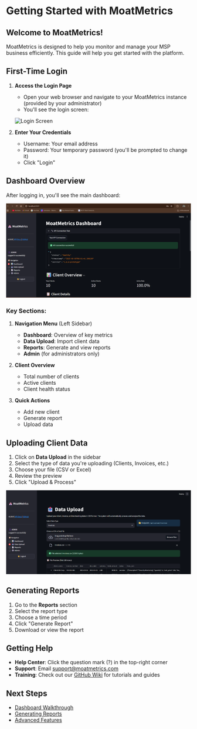 # Getting Started with MoatMetrics

## Welcome to MoatMetrics!

MoatMetrics is designed to help you monitor and manage your MSP business efficiently. This guide will help you get started with the platform.

## First-Time Login

1. **Access the Login Page**
   - Open your web browser and navigate to your MoatMetrics instance (provided by your administrator)
   - You'll see the login screen:
   
   ![Login Screen](image/assets/Login%20panel.png)

2. **Enter Your Credentials**
   - Username: Your email address
   - Password: Your temporary password (you'll be prompted to change it)
   - Click "Login"

## Dashboard Overview

After logging in, you'll see the main dashboard:

![Main Dashboard](../image/assets/Main%20UI%20Dashboard.png)

### Key Sections:

1. **Navigation Menu** (Left Sidebar)
   - **Dashboard**: Overview of key metrics
   - **Data Upload**: Import client data
   - **Reports**: Generate and view reports
   - **Admin** (for administrators only)

2. **Client Overview**
   - Total number of clients
   - Active clients
   - Client health status

3. **Quick Actions**
   - Add new client
   - Generate report
   - Upload data

## Uploading Client Data

1. Click on **Data Upload** in the sidebar
2. Select the type of data you're uploading (Clients, Invoices, etc.)
3. Choose your file (CSV or Excel)
4. Review the preview
5. Click "Upload & Process"

![Data Upload](../image/assets/Data%20Upload%20UI.png)

## Generating Reports

1. Go to the **Reports** section
2. Select the report type
3. Choose a time period
4. Click "Generate Report"
5. Download or view the report

## Getting Help

- **Help Center**: Click the question mark (?) in the top-right corner
- **Support**: Email support@moatmetrics.com
- **Training**: Check out our [GitHub Wiki](https://github.com/VIKAS9793/moatmetrics/wiki) for tutorials and guides

## Next Steps

- [Dashboard Walkthrough](DASHBOARD_GUIDE.md)
- [Generating Reports](REPORTS_GUIDE.md)
- [Advanced Features](ADVANCED_FEATURES.md)
